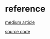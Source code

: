 # reference

[medium article](https://medium.com/@uwaisalqadri/swiftui-view-uikit-navigation-74aa22fc0e0)

[source code](https://github.com/uwaisalqadri/SwiftUIViewUIKitNavigation)
